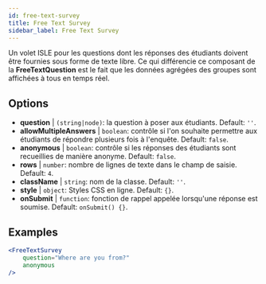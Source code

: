 ```yaml
---
id: free-text-survey 
title: Free Text Survey
sidebar_label: Free Text Survey
---
```


Un volet ISLE pour les questions dont les réponses des étudiants doivent être fournies sous forme de texte libre. Ce qui différencie ce composant de la **FreeTextQuestion** est le fait que les données agrégées des groupes sont affichées à tous en temps réel.

## Options

* __question__ | `(string|node)`: la question à poser aux étudiants. Default: `''`.
* __allowMultipleAnswers__ | `boolean`: contrôle si l'on souhaite permettre aux étudiants de répondre plusieurs fois à l'enquête. Default: `false`.
* __anonymous__ | `boolean`: contrôle si les réponses des étudiants sont recueillies de manière anonyme. Default: `false`.
* __rows__ | `number`: nombre de lignes de texte dans le champ de saisie. Default: `4`.
* __className__ | `string`: nom de la classe. Default: `''`.
* __style__ | `object`: Styles CSS en ligne. Default: `{}`.
* __onSubmit__ | `function`: fonction de rappel appelée lorsqu'une réponse est soumise. Default: `onSubmit() {}`.


## Examples

```jsx live
<FreeTextSurvey 
    question="Where are you from?"
    anonymous
/>
``` 

